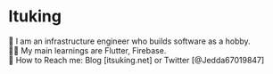 # Ituking
👦 I am an infrastructure engineer who builds software as a hobby.  
🧑‍💻 My main learnings are Flutter, Firebase.  
📮 How to Reach me: Blog [itsuking.net] or Twitter [@Jedda67019847]  
